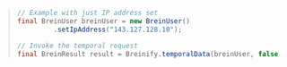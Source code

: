 > ```java
> // Example with just IP address set
> final BreinUser breinUser = new BreinUser()
>          .setIpAddress("143.127.128.10");
> 
> // Invoke the temporal request 
> final BreinResult result = Breinify.temporalData(breinUser, false);
> ```
